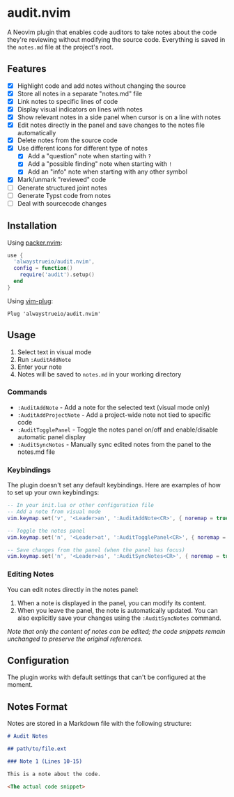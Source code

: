 # audit.nvim

A Neovim plugin that enables code auditors to take notes about the code they're reviewing without modifying the source code. Everything is saved in the `notes.md` file at the project's root.

## Features

- [x] Highlight code and add notes without changing the source
- [x] Store all notes in a separate "notes.md" file
- [x] Link notes to specific lines of code
- [x] Display visual indicators on lines with notes
- [x] Show relevant notes in a side panel when cursor is on a line with notes
- [x] Edit notes directly in the panel and save changes to the notes file automatically
- [x] Delete notes from the source code
- [x] Use different icons for different type of notes
    - [x] Add a "question" note when starting with `?`
    - [x] Add a "possible finding" note when starting with `!`
    - [x] Add an "info" note when starting with any other symbol
- [x] Mark/unmark "reviewed" code
- [ ] Generate structured joint notes
- [ ] Generate Typst code from notes
- [ ] Deal with sourcecode changes

## Installation

Using [packer.nvim](https://github.com/wbthomason/packer.nvim):

```lua
use {
  'alwaystrueio/audit.nvim',
  config = function()
    require('audit').setup()
  end
}
```

Using [vim-plug](https://github.com/junegunn/vim-plug):

```vim
Plug 'alwaystrueio/audit.nvim'
```

## Usage

1. Select text in visual mode
2. Run `:AuditAddNote`
3. Enter your note
4. Notes will be saved to `notes.md` in your working directory

### Commands

- `:AuditAddNote` - Add a note for the selected text (visual mode only)
- `:AuditAddProjectNote` - Add a project-wide note not tied to specific code
- `:AuditTogglePanel` - Toggle the notes panel on/off and enable/disable automatic panel display
- `:AuditSyncNotes` - Manually sync edited notes from the panel to the notes.md file

### Keybindings

The plugin doesn't set any default keybindings. Here are examples of how to set up your own keybindings:

```lua
-- In your init.lua or other configuration file
-- Add a note from visual mode
vim.keymap.set('v', '<Leader>an', ':AuditAddNote<CR>', { noremap = true, silent = true })

-- Toggle the notes panel
vim.keymap.set('n', '<Leader>at', ':AuditTogglePanel<CR>', { noremap = true, silent = true })

-- Save changes from the panel (when the panel has focus)
vim.keymap.set('n', '<Leader>as', ':AuditSyncNotes<CR>', { noremap = true, silent = true })
```

### Editing Notes

You can edit notes directly in the notes panel:

1. When a note is displayed in the panel, you can modify its content.
2. When you leave the panel, the note is automatically updated. You can also explicitly save your changes using the `:AuditSyncNotes` command.

_Note that only the content of notes can be edited; the code snippets remain unchanged to preserve the original references._

## Configuration

The plugin works with default settings that can't be configured at the moment.

## Notes Format

Notes are stored in a Markdown file with the following structure:

```markdown
# Audit Notes

## path/to/file.ext

### Note 1 (Lines 10-15)

This is a note about the code.

<The actual code snippet>
```
